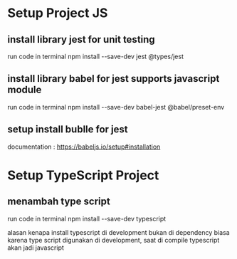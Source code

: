 

# Setup Project JS


## install library jest for unit testing

run code in terminal
npm install --save-dev jest @types/jest

## install library babel for jest supports javascript module

run code in terminal
npm install --save-dev babel-jest @babel/preset-env

## setup install bublle for jest

documentation : https://babeljs.io/setup#installation


# Setup TypeScript Project

## menambah type script

run code in terminal
npm install --save-dev typescript

alasan kenapa install typescript di development bukan di dependency biasa
karena  type script digunakan di development, saat di compile 
typescript akan jadi javascript



